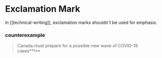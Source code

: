 # Exclamation Mark

in [[technical-writing]], exclamation marks shouldn't be used for emphasis.

### counterexample

> Canada must prepare for a possible new wave of COVID-19 cases**!**
